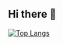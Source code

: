 ## Hi there 👋
[![Top Langs](https://github-readme-stats.vercel.app/api/top-langs/?username=parhatmamat)](https://github.com/anuraghazra/github-readme-stats)

<!--
To show Github Stats:
[![Anurag's GitHub stats](https://github-readme-stats.vercel.app/api?username=parhatmamat)](https://github.com/anuraghazra/github-readme-stats)


**parhatmamat/parhatmamat** is a ✨ _special_ ✨ repository because its `README.md` (this file) appears on your GitHub profile.

Here are some ideas to get you started:

- 🔭 I’m currently working on ...
- 🌱 I’m currently learning ...
- 👯 I’m looking to collaborate on ...
- 🤔 I’m looking for help with ...
- 💬 Ask me about ...
- 📫 How to reach me: ...
- 😄 Pronouns: ...
- ⚡ Fun fact: ...
-->
